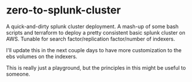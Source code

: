 # zero-to-splunk-cluster

A quick-and-dirty splunk cluster deployment. A mash-up of some bash scripts and terraform to deploy a pretty consistent basic splunk cluster on AWS. Tunable for search factor/replication factor/number of indexers.

I'll update this in the next couple days to have more customization to the ebs volumes on the indexers.

This is really just a playground, but the principles in this might be useful to someone.
